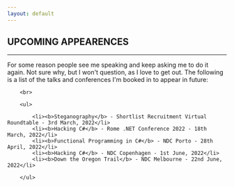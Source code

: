 ```yaml
---
layout: default
---
```


<div class="pagepanel down_arrow white">
	<div class="center">
    <h2>UPCOMING APPEARENCES</h2>
    <hr/>
		<p>For some reason people see me speaking and keep asking me to do it again.  Not sure why, but I won't question, as I love to get out.  The following is a list of the talks and conferences I'm booked in to appear in future:</p>
		
		<br>
		
		<ul>
		
			<li><b>Steganography</b> - Shortlist Recruitment Virtual Roundtable - 3rd March, 2022</li>
			<li><b>Hacking C#</b> - Rome .NET Conference 2022 - 18th March, 2022</li>
			<li><b>Functional Programming in C#</b> - NDC Porto - 28th April, 2022</li>
			<li><b>Hacking C#</b> - NDC Copenhagen - 1st June, 2022</li>
			<li><b>Down the Oregon Trail</b> - NDC Melbourne - 22nd June, 2022</li>
		
		</ul>
		
		

